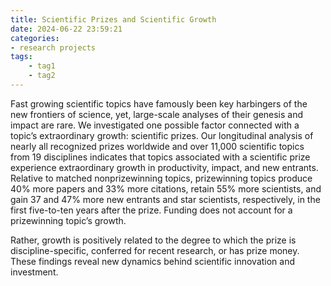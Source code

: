 ```yaml
---
title: Scientific Prizes and Scientific Growth
date: 2024-06-22 23:59:21
categories:
- research projects
tags:
    - tag1
    - tag2
---
```


Fast growing scientific topics have famously been key harbingers of the new frontiers of science, yet, large-scale analyses of their genesis and impact are rare. We investigated one possible factor connected with a topic’s extraordinary growth: scientific prizes. Our longitudinal analysis of nearly all recognized prizes worldwide and over 11,000 scientific topics from 19 disciplines indicates that topics associated with a scientific prize experience extraordinary growth in productivity, impact, and new entrants. Relative to matched nonprizewinning topics, prizewinning topics produce 40% more papers and 33% more citations, retain 55% more scientists, and gain 37 and 47% more new entrants and star scientists, respectively, in the first five-to-ten years after the prize. Funding does not account for a prizewinning topic’s growth.

Rather, growth is positively related to the degree to which the prize is discipline-specific, conferred for recent research, or has prize money. These findings reveal new dynamics behind scientific innovation and investment.